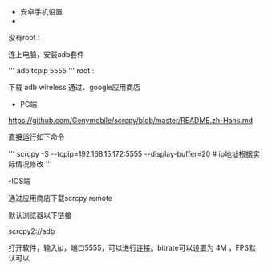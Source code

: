 
- 安卓手机设置
- 
没有root :

连上电脑，安装adb套件

'''
adb tcpip 5555
'''
root :

下载 adb wireless 通过、google应用商店

- PC端

https://github.com/Genymobile/scrcpy/blob/master/README.zh-Hans.md

直接运行如下命令

'''
scrcpy  -S  --tcpip=192.168.15.172:5555 --display-buffer=20  # ip地址根据实际情况修改
'''

-IOS端

通过应用商店下载scrcpy remote

默认浏览器以下链接

scrcpy2://adb

打开软件，输入ip，端口5555，可以进行连接。bitrate可以设置为 4M ，FPS默认可以
